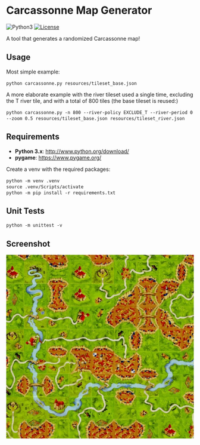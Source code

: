 Carcassonne Map Generator
=========================

![Python3](http://img.shields.io/badge/python-3.9-blue.svg?v=1)
[![License](http://img.shields.io/:license-mit-blue.svg?style=flat-square)](./LICENSE)

A tool that generates a randomized Carcassonne map!

## Usage

Most simple example:

```
python carcassonne.py resources/tileset_base.json
```

A more elaborate example with the river tileset used a single time, excluding the T river tile, and with a total of 800 tiles (the base tileset is reused:)

```
python carcassonne.py -n 800 --river-policy EXCLUDE_T --river-period 0 --zoom 0.5 resources/tileset_base.json resources/tileset_river.json
```

## Requirements

* __Python 3.x__: http://www.python.org/download/
* __pygame__: https://www.pygame.org/

Create a venv with the required packages:

```
python -m venv .venv
source .venv/Scripts/activate
python -m pip install -r requirements.txt
```

## Unit Tests

```
python -m unittest -v
```

## Screenshot

![Carcassonne map example](./doc/carcassonne-map-example-01.jpg)
